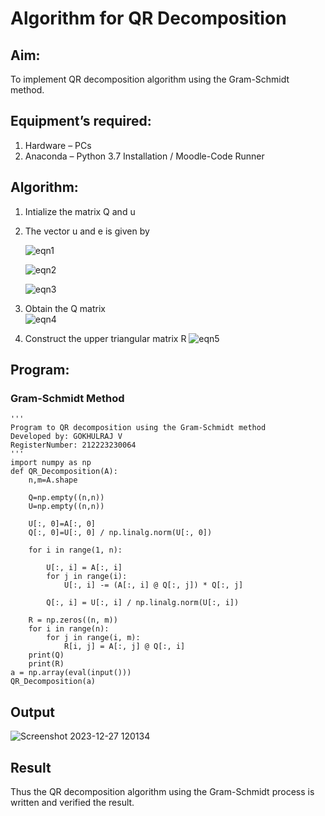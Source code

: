 # Algorithm for QR Decomposition
## Aim:
To implement QR decomposition algorithm using the Gram-Schmidt method.
## Equipment’s required:
1.	Hardware – PCs
2.	Anaconda – Python 3.7 Installation / Moodle-Code Runner
## Algorithm:
1.	Intialize the matrix Q and u
2.	The vector u and e is given by

    ![eqn1](./ex4.jpg)

    ![eqn2](./ex6.jpg)

    ![eqn3](./ex3.jpg)

3.	Obtain the Q matrix   
    ![eqn4](./ex1.jpg)
4.	Construct the upper triangular matrix R
    ![eqn5](./ex2.jpg)



## Program:
### Gram-Schmidt Method
```
''' 
Program to QR decomposition using the Gram-Schmidt method
Developed by: GOKHULRAJ V
RegisterNumber: 212223230064
'''
import numpy as np
def QR_Decomposition(A):
    n,m=A.shape
    
    Q=np.empty((n,n))
    U=np.empty((n,n))
    
    U[:, 0]=A[:, 0]
    Q[:, 0]=U[:, 0] / np.linalg.norm(U[:, 0])
    
    for i in range(1, n):
        
        U[:, i] = A[:, i]
        for j in range(i):
            U[:, i] -= (A[:, i] @ Q[:, j]) * Q[:, j]
    
        Q[:, i] = U[:, i] / np.linalg.norm(U[:, i])
        
    R = np.zeros((n, m))
    for i in range(n):
        for j in range(i, m):
            R[i, j] = A[:, j] @ Q[:, i]
    print(Q)
    print(R)
a = np.array(eval(input()))
QR_Decomposition(a)
```

## Output
![Screenshot 2023-12-27 120134](https://github.com/Gokhulraj2005/QRdecomposition/assets/138849253/5e63d38d-31eb-435d-9207-274bb37100a1)


## Result
Thus the QR decomposition algorithm using the Gram-Schmidt process is written and verified the result.
